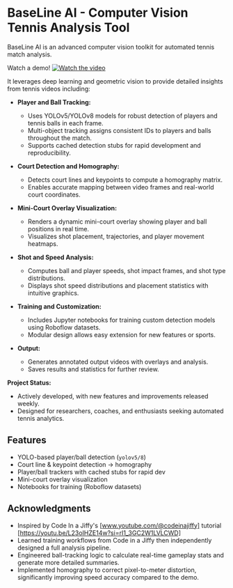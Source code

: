 # BaseLine AI - Computer Vision Tennis Analysis Tool

BaseLine AI is an advanced computer vision toolkit for automated tennis match analysis.

Watch a demo!
[![Watch the video](https://img.youtube.com/vi/yeL9oK3OBRk/default.jpg)](https://www.youtube.com/watch?v=yeL9oK3OBRk)

It leverages deep learning and geometric vision to provide detailed insights from tennis videos including:

- **Player and Ball Tracking:**

  - Uses YOLOv5/YOLOv8 models for robust detection of players and tennis balls in each frame.
  - Multi-object tracking assigns consistent IDs to players and balls throughout the match.
  - Supports cached detection stubs for rapid development and reproducibility.

- **Court Detection and Homography:**

  - Detects court lines and keypoints to compute a homography matrix.
  - Enables accurate mapping between video frames and real-world court coordinates.

- **Mini-Court Overlay Visualization:**

  - Renders a dynamic mini-court overlay showing player and ball positions in real time.
  - Visualizes shot placement, trajectories, and player movement heatmaps.

- **Shot and Speed Analysis:**

  - Computes ball and player speeds, shot impact frames, and shot type distributions.
  - Displays shot speed distributions and placement statistics with intuitive graphics.

- **Training and Customization:**

  - Includes Jupyter notebooks for training custom detection models using Roboflow datasets.
  - Modular design allows easy extension for new features or sports.

- **Output:**
  - Generates annotated output videos with overlays and analysis.
  - Saves results and statistics for further review.

**Project Status:**

- Actively developed, with new features and improvements released weekly.
- Designed for researchers, coaches, and enthusiasts seeking automated tennis analytics.

## Features

- YOLO-based player/ball detection (`yolov5/8`)
- Court line & keypoint detection → homography
- Player/ball trackers with cached stubs for rapid dev
- Mini-court overlay visualization
- Notebooks for training (Roboflow datasets)

## Acknowledgments

- Inspired by Code In a Jiffy's [www.youtube.com/@codeinajiffy] tutorial [https://youtu.be/L23oIHZE14w?si=rI1_3GC2W1LVLCWD]
- Learned training workflows from Code in a Jiffy then independently designed a full analysis pipeline.
- Engineered ball-tracking logic to calculate real-time gameplay stats and generate more detailed summaries.
- Implemented homography to correct pixel-to-meter distortion, significantly improving speed accuracy compared to the demo.
